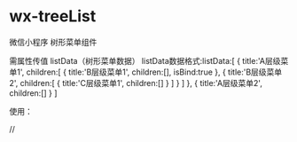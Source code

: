 # wx-treeList
微信小程序 树形菜单组件

需属性传值 listData（树形菜单数据）
listData数据格式:listData:[
            {
                title:'A层级菜单1',
                children:[
                    {
                        title:'B层级菜单1',
                        children:[],
                        isBind:true
                    },
                    {
                        title:'B层级菜单2',
                        children:[
                            {
                                title:'C层级菜单1',
                                children:[]
                            }
                        ]
                    }
                ]
            },
            {
                title:'A层级菜单2',
                children:[]
            }
        ]

使用：

 //<wxTreeList listData="{{listData}}"></wxTreeList>
